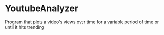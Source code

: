 # YoutubeAnalyzer
Program that plots a video's views over time for a variable period of time or until it hits trending
